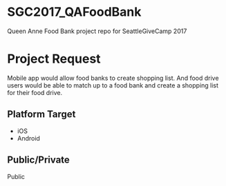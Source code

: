 # SGC2017_QAFoodBank
Queen Anne Food Bank project repo for SeattleGiveCamp 2017

# Project Request
Mobile app would allow food banks to create shopping list. And food drive users would be able to match up to a food bank and create a shopping list for their food drive.

## Platform Target
- iOS
- Android
## Public/Private
Public
